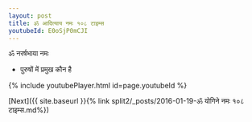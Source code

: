```yaml
---
layout: post
title: ॐ आदित्याय नमः १०८ टाइम्स
youtubeId: E0oSjP0mCJI
---
```

 
 
 ॐ नरर्षभाया नमः  
 
 -  पुरुषों में प्रमुख कौन है 
 
  
 
  
 
 
 
 
 
 


{% include youtubePlayer.html id=page.youtubeId %}
 
[Next]({{ site.baseurl }}{% link  split2/_posts/2016-01-19-ॐ योगिने नमः १०८ टाइम्स.md%})
 
